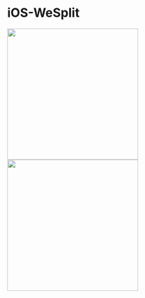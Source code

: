 # iOS-WeSplit

<img src="https://user-images.githubusercontent.com/30828060/231838378-955ee2cf-bda9-484c-80da-faf0b170c6e9.png" width="300"  />

<img src="https://user-images.githubusercontent.com/30828060/231838437-0e9d8aca-8c42-440f-8506-4ea794d99a65.png" width="300"  />
